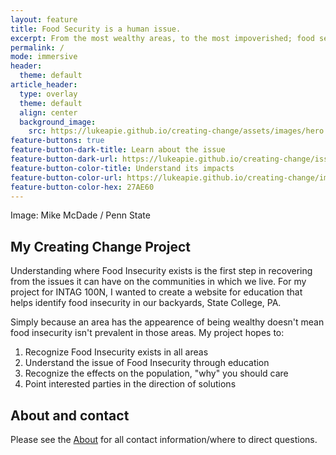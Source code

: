 ```yaml
---
layout: feature
title: Food Security is a human issue.
excerpt: From the most wealthy areas, to the most impoverished; food security affects all of us. Even in our own community of State College, PA. 
permalink: /
mode: immersive
header:
  theme: default
article_header:
  type: overlay
  theme: default
  align: center
  background_image:
    src: https://lukeapie.github.io/creating-change/assets/images/hero.png
feature-buttons: true
feature-button-dark-title: Learn about the issue
feature-button-dark-url: https://lukeapie.github.io/creating-change/issue
feature-button-color-title: Understand its impacts
feature-button-color-url: https://lukeapie.github.io/creating-change/impacts
feature-button-color-hex: 27AE60
---
```


Image: Mike McDade / Penn State

## My Creating Change Project
Understanding where Food Insecurity exists is the first step in recovering from the issues it can have on the communities in which we live. For my project for INTAG 100N, I wanted to create a website for education that helps identify food insecurity in our backyards, State College, PA.

Simply because an area has the appearence of being wealthy doesn't mean food insecurity isn't prevalent in those areas. My project hopes to:
1. Recognize Food Insecurity exists in all areas
2. Understand the issue of Food Insecurity through education
3. Recognize the effects on the population, "why" you should care
4. Point interested parties in the direction of solutions

## About and contact
Please see the [About](https://lukeapie.github.io/creating-change/about) for all contact information/where to direct questions.